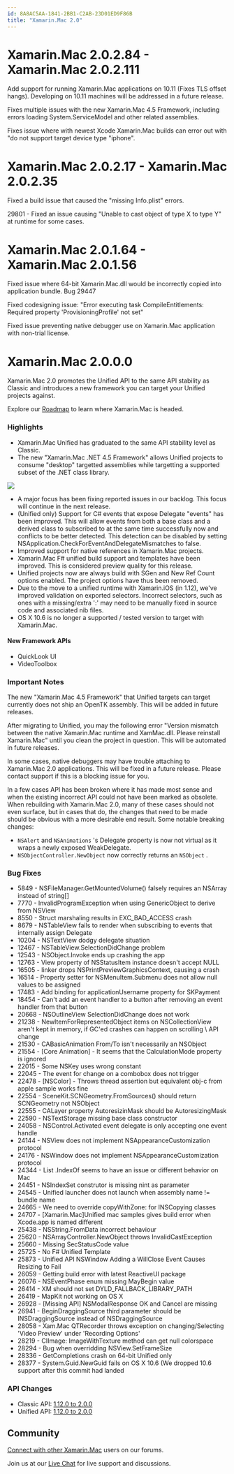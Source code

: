 ```yaml
---
id: 8A8AC5AA-1841-2BB1-C2AB-23D01ED9F86B
title: "Xamarin.Mac 2.0"
---
```


# Xamarin.Mac 2.0.2.84 - Xamarin.Mac 2.0.2.111

Add support for running Xamarin.Mac applications on 10.11 (Fixes TLS offset hangs). Developing on 10.11 machines will be addressed in a future release.

Fixes multiple issues with the new Xamarin.Mac 4.5 Framework, including errors loading System.ServiceModel and other related assemblies.

Fixes issue where with newest Xcode Xamarin.Mac builds can error out with "do not support target device type "iphone".

# Xamarin.Mac 2.0.2.17 - Xamarin.Mac 2.0.2.35

Fixed a build issue that caused the "missing Info.plist" errors.

29801 - Fixed an issue causing "Unable to cast object of type X to type Y" at runtime for some cases.

# Xamarin.Mac 2.0.1.64 - Xamarin.Mac 2.0.1.56 

Fixed issue where 64-bit Xamarin.Mac.dll would be incorrectly copied into application bundle. Bug 29447

Fixed codesigning issue: "Error executing task CompileEntitlements: Required property 'ProvisioningProfile' not set"

Fixed issue preventing native debugger use on Xamarin.Mac application with non-trial license.

# Xamarin.Mac 2.0.0.0 

Xamarin.Mac 2.0 promotes the Unified API to the same API stability 
	as Classic and introduces a new framework you can target your Unified 
	projects against.

Explore our [Roadmap](/releases/mac/roadmap) to
	learn where Xamarin.Mac is headed.

### Highlights

-  Xamarin.Mac Unified has graduated to the same API stability level as Classic.
-  The new "Xamarin.Mac .NET 4.5 Framework" allows Unified projects to consume "desktop" targetted assemblies while targetting a supported subset of the .NET class library.


 ![](images/XM45Dialog.png)

-  A major focus has been fixing reported issues in our backlog. This focus will continue in the next release.
-  (Unified only) Support for C# events that expose Delegate "events" has been improved. This will allow events from both a base class and a derived class to subscribed to at the same time successfully now and conflicts to be better detected. This detection can be disabled by setting NSApplication.CheckForEventAndDelegateMismatches to false.
-  Improved support for native references in Xamarin.Mac projects. 
-  Xamarin.Mac F# unified build support and templates have been improved. This is considered preview quality for this release.
-  Unified projects now are always build with SGen and New Ref Count options enabled. The project options have thus been removed.
-  Due to the move to a unified runtime with Xamarin.iOS (in 1.12), we've improved validation on exported selectors. Incorrect selectors, such as ones with a missing/extra ':' may need to be manually fixed in source code and associated nib files. 
-  OS X 10.6 is no longer a supported / tested version to target with Xamarin.Mac. 


#### New Framework APIs

-  QuickLook UI
-  VideoToolbox


### Important Notes

The new "Xamarin.Mac 4.5 Framework" that Unified targets can target currently does not ship an OpenTK assembly. This will be added in future releases.

After migrating to Unified, you may the following error "Version mismatch between the native Xamarin.Mac runtime and XamMac.dll. Please reinstall Xamarin.Mac" until you clean the project in question. This will be automated in future releases.

In some cases, native debuggers may have trouble attaching to Xamarin.Mac 2.0 applications. This will be fixed in a future release. Please contact support if this is a blocking issue for you.

In a few cases API has been broken where it has made most sense and
		when the existing incorrect API could not have been marked as obsolete.
		When rebuilding with Xamarin.Mac 2.0, many of these cases should not
		even surface, but in cases that do, the changes that need to be made
		should be obvious with a more desirable end result. Some notable
		breaking changes:

-  `NSAlert` and  `NSAnimations` 's Delegate property is now not virtual as it wraps a newly exposed WeakDelegate.
-  `NSObjectController.NewObject` now correctly returns an  `NSObject` .


### Bug Fixes

-  5849 - NSFileManager.GetMountedVolume() falsely requires an NSArray instead of string[]
-  7770 - InvalidProgramException when using GenericObject <t> to derive from NSView</t>
-  8550 - Struct marshaling results in EXC_BAD_ACCESS crash
-  8679 - NSTableView fails to render when subscribing to events that internally assign Delegate
-  10204 - NSTextView dodgy delegate situation
-  12467 - NSTableView.SelectionDidChange problem
-  12543 - NSObject.Invoke ends up crashing the app
-  12763 - View property of NSStatusItem instance doesn't accept NULL
-  16505 - linker drops NSPrintPreviewGraphicsContext, causing a crash
-  16514 - Property setter for NSMenuItem.Submenu does not allow null values to be assigned
-  17483 - Add binding for applicationUsername property for SKPayment
-  18454 - Can't add an event handler to a button after removing an event handler from that button
-  20668 - NSOutlineView SelectionDidChange does not work
-  21238 - NewItemForRepresentedObject items on NSCollectionView aren't kept in memory, if GC'ed crashes can happen on scrolling \ API change
-  21530 - CABasicAnimation From/To isn't necessarily an NSObject
-  21554 - [Core Animation] - It seems that the CalculationMode property is ignored
-  22015 - Some NSKey uses wrong constant
-  22045 - The event for change on a combobox does not trigger
-  22478 - [NSColor] - Throws thread assertion but equivalent obj-c from apple sample works fine
-  22554 - SceneKit.SCNGeometry.FromSources() should return SCNGeometry not NSObject
-  22555 - CALayer property AutoresizinMask should be AutoresizingMask
-  22590 - NSTextStorage missing base class constructor
-  24058 - NSControl.Activated event delegate is only accepting one event handle
-  24144 - NSView does not implement NSAppearanceCustomization protocol
-  24176 - NSWindow does not implement NSAppearanceCustomization protocol
-  24344 - List <t>.IndexOf seems to have an issue or different behavior on Mac</t>
-  24451 - NSIndexSet construtor is missing nint as parameter
-  24545 - Unified launcher does not launch when assembly name != bundle name
-  24665 - We need to override copyWithZone: for INSCopying classes
-  24707 - [Xamarin.Mac]Unified mac samples gives build error when Xcode.app is named different
-  25438 - NSString.FromData incorrect behaviour
-  25620 - NSArrayController.NewObject throws InvalidCastException
-  25660 - Missing SecStatusCode value
-  25725 - No F# Unified Template
-  25873 - Unified API NSWindow Adding a WillClose Event Causes Resizing to Fail
-  26059 - Getting build error with latest ReactiveUI package
-  26076 - NSEventPhase enum missing MayBegin value
-  26414 - XM should not set DYLD_FALLBACK_LIBRARY_PATH
-  26419 - MapKit not working on OS X
-  26928 - [Missing API] NSModalResponse OK and Cancel are missing
-  26941 - BeginDraggingSource third parameter should be INSDraggingSource instead of NSDraggingSource
-  28058 - Xam.Mac QTRecorder throws exception on changing/Selecting 'Video Preview' under 'Recording Options'
-  28219 - CIImage: ImageWithTexture method can get null colorspace
-  28294 - Bug when overridding NSView.SetFrameSize
-  28336 - GetCompletions crash on 64-bit Unified only
-  28377 - System.Guid.NewGuid fails on OS X 10.6 (We dropped 10.6 support after this commit had landed


### API Changes

-  Classic API:  [1.12.0 to 2.0.0](/releases/mac/api_changes/from_1.12.0_to_2.0.0)
-  Unified API:  [1.12.0 to 2.0.0](/releases/mac/api_changes/from_1.12.0_to_2.0.0_unified)


## Community

 [Connect with other Xamarin.Mac](http://forums.xamarin.com/categories/mac) users on our forums.

Join us at our [Live Chat](http://chat.xamarin.com) for live support and discussions.
